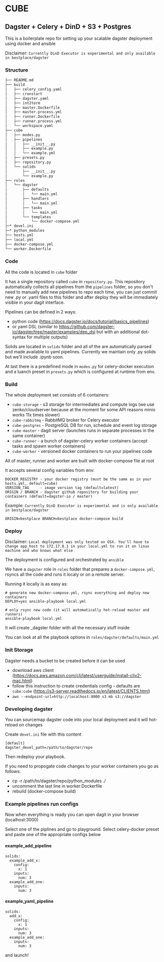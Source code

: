 # CUBE

## Dagster + Celery + DinD + S3 + Postgres

This is a boilerplate repo for setting up your scalable dagster deployment using docker and ansible

Disclaimer: `Currently DinD Executor is experimental and only available in bestplace/dagster`

### Structure

```bash
├── README.md
├── build
│   ├── celery_config.yaml
│   ├── cronstart
│   ├── dagster.yaml
│   ├── int2term
│   ├── master.Dockerfile
│   ├── master.process.yml
│   ├── runner.Dockerfile
│   ├── runner.process.yml
│   └── workspace.yaml
├── cube
│   ├── modes.py
│   ├── pipelines
│   │   ├── __init__.py
│   │   ├── example.py
│   │   └── example.yml
│   ├── presets.py
│   ├── repository.py
│   └── solids
│       ├── __init__.py
│       └── example.py
├── roles
│   └── dagster
│       ├── defaults
│       │   └── main.yml
│       ├── handlers
│       │   └── main.yml
│       ├── tasks
│       │   └── main.yml
│       └── templates
│           └── docker-compose.yml
├─* devel.ini
├─* python_modules
├── hosts.yml
├── local.yml
├── docker-compose.yml
└── worker.Dockerfile
```

### Code

All the code is located in `cube` folder

It has a single repository called `cube` in `repository.py`. This repository automatically collects all pipelines from the `pipelines` folder, so you don't need to manually add new pipelines to repo each time, you can just commit new .py or .yaml files to this folder and after deploy they will be immediately visible in your dagit interface.

Pipelines can be defined in 2 ways:
* python code (https://docs.dagster.io/docs/tutorial/basics_pipelines)
* or yaml DSL (similar to https://github.com/dagster-io/dagster/tree/master/examples/dep_dsl but with an additional dot-syntax for multiple outputs)

Solids are located in `solids` folder and all of the are automatically parsed and made available to yaml pipelines. Currently we maintain only .py solids but we'll include .ipynb soon.

At last there is a predefined mode in `modes.py` for celery-docker execution and a luanch preset in `presets.py` which is configured at runtime from env.

### Build

The whole deployment set consists of 6 containers:

* `cube-storage`  - s3 storage for intermediates and compute logs (we use zenko/cloudserver because at the moment for some API reasons minio works 11x times slower)
* `cube-rabbitmq` - RabbitMQ broker for Celery executor
* `cube-postgres` - PostgreSQL DB for run, schedule and event log storage
* `cube-master`   - dagit server (launches runs in separate processes in the same container)
* `cube-runner`   - a bunch of dagster-celery worker containers (accept tasks and spawn worker containers)
* `cube-worker`   - versioned docker containers to run your pipelines code

All of master, runner and worker are built with docker-compose file at root

It accepts several config variables from env:
~~~
DOCKER_REGISTRY - your docker registry (must be the same as in your hosts.yml, default=cube)
VERSION_TAG     - image version tag (default=latest)
ORIGIN / BRANCH - dagster github repository for building your containers (default=dagster-io / master)
~~~

Example:
`Currently DinD Executor is experimental and is only available in bestplace/dagster`
```
ORIGIN=bestplace BRANCH=bestplace docker-compose build
```

### Deploy

Disclaimer: `Local deployment was only tested on OSX. You'll have to change app_host to 172.17.0.1 in your local.yml to run it on linux machine and who knows what else`

The deployment is configured and orchestrated by `ansible`

We have a `dagster` role in `roles` folder that prepares a `docker-compose.yml`, rsyncs all the code and runs it localy or on a remote server.

Running it locally is as easy as:

~~~
# generate new docker-compose.yml, rsync everything and deploy new containers
DEPLOY=yes ansible-playbook local.yml

# only rsync new code (it will automatically hot-reload master and runners)
ansible-playbook local.yml
~~~

It will create _dagster folder with all the necessary stuff inside

You can look at all the playbook options in `roles/dagster/defaults/main.yml`

### Init Storage

Dagster needs a bucket to be created before it can be used

* download aws client (https://docs.aws.amazon.com/cli/latest/userguide/install-cliv2-mac.html)
* follow this instruction to create credentials config - defaults are `cube:cube` (https://s3-server.readthedocs.io/en/latest/CLIENTS.html)
* `aws --endpoint-url=http://localhost:8000 s3 mb s3://dagster`

### Developing dagster

You can sourcemap dagster code into your local deployment and it will hot-reload on changes

Create `devel.ini` file with this content
~~~
[default]
dagster_devel_path=/path/to/dagster/repo
~~~

Then redeploy your playbook.

If you need to propogate code changes to your worker containers you go as follows:
* cp -r /path/to/dagster/repo/python_modules ./
* uncomment the last line in worker.Dockerfile
* rebuild (docker-compose build)

### Example pipelines run configs

Now when everything is ready you can open dagit in your browser (localhost:3000)

Select one of the piplines and go to playground. Select celery-docker preset and paste one of the appropriate configs below

#### example_add_pipeline
~~~
solids:
  example_add_x:
    config:
      x: 1
    inputs:
      num: 3
  example_add_one:
    inputs:
      num: 3
~~~

#### example_yaml_pipeline
~~~
solids:
  add_x:
    config:
      x: 1
    inputs:
      num: 3
  example_add_one:
    inputs:
      num: 3
~~~

and launch!
